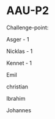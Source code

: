 # AAU-P2

Challenge-point:

Asger - 1


Nicklas - 1

Kennet - 1

Emil

christian

Ibrahim

Johannes
